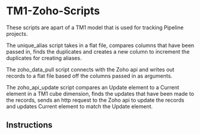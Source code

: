 # TM1-Zoho-Scripts
These scripts are apart of a TM1 model that is used for tracking Pipeline projects.

The unique_alias script takes in a flat file, compares columns that have been passed in, finds the duplicates and creates a new column to increment the duplicates for creating
aliases.

The zoho_data_pull script connects with the Zoho api and writes out records to a flat file based off the columns passed in as arguments.

The zoho_api_update script compares an Update element to a Current element in a TM1 cube dimension, finds the updates that have been made to the records, sends an http request
to the Zoho api to update the records and updates Current element to match the Update element.

## Instructions

